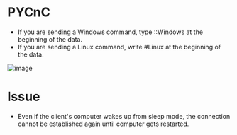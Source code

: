 # PYCnC
* If you are sending a Windows command, type ::Windows at the beginning of the data.
* If you are sending a Linux command, write #Linux at the beginning of the data.

![image](https://github.com/Bt08s/Command-and-Control-Server/assets/68190921/20a96fc4-18da-4433-865b-38f16175e832)

# Issue
* Even if the client's computer wakes up from sleep mode, the connection cannot be established again until computer gets restarted.
